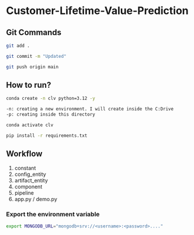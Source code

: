 # Customer-Lifetime-Value-Prediction


## Git Commands

```bash
git add .

git commit -m "Updated"

git push origin main
```

## How to run?

```bash
conda create -n clv python=3.12 -y

-n: creating a new environment. I will create inside the C:Drive
-p: creating inside this directory
```

```bash
conda activate clv
```

```bash
pip install -r requirements.txt
```

## Workflow

1. constant
2. config_entity
3. artifact_entity
4. component
5. pipeline
6. app.py / demo.py

### Export the environment variable
```bash
export MONGODB_URL="mongodb+srv://<username>:<password>...."

```